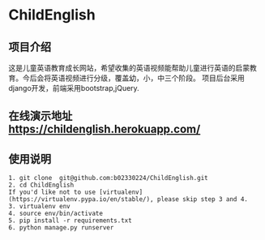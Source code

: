 # ChildEnglish
## 项目介绍
这是儿童英语教育成长网站，希望收集的英语视频能帮助儿童进行英语的启蒙教育。今后会将英语视频进行分级，覆盖幼，小，中三个阶段。
项目后台采用django开发，前端采用bootstrap,jQuery.

## 在线演示地址 https://childenglish.herokuapp.com/


## 使用说明
```
1. git clone  git@github.com:b02330224/ChildEnglish.git
2. cd ChildEnglish
If you'd like not to use [virtualenv](https://virtualenv.pypa.io/en/stable/), please skip step 3 and 4.
3. virtualenv env
4. source env/bin/activate
5. pip install -r requirements.txt
6. python manage.py runserver
```
